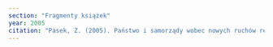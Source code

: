 ```yaml
---
section: "Fragmenty książek"
year: 2005
citation: "Pasek, Z. (2005). Państwo i samorządy wobec nowych ruchów religijnych w Polsce 1989-2004. W M. Durnowska (red.), Walka tolerancja dialog współpraca. Wobec sekt i nowych ruchów religijnych w Polsce (s. 71-95). Warszawa."
---
```

